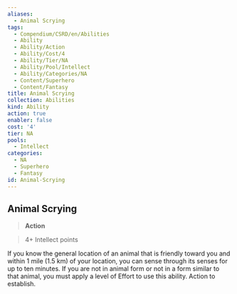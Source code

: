 ```yaml
---
aliases:
  - Animal Scrying
tags:
  - Compendium/CSRD/en/Abilities
  - Ability
  - Ability/Action
  - Ability/Cost/4
  - Ability/Tier/NA
  - Ability/Pool/Intellect
  - Ability/Categories/NA
  - Content/Superhero
  - Content/Fantasy
title: Animal Scrying
collection: Abilities
kind: Ability
action: true
enabler: false
cost: '4'
tier: NA
pools:
  - Intellect
categories:
  - NA
  - Superhero
  - Fantasy
id: Animal-Scrying
---
```

## Animal Scrying    
>**Action**    
>4+ Intellect points  
    
If you know the general location of an animal that is friendly toward you and within 1 mile (1.5 km) of your location, you can sense through its senses for up to ten minutes. If you are not in animal form or not in a form similar to that animal, you must apply a level of Effort to use this ability. Action to establish.
